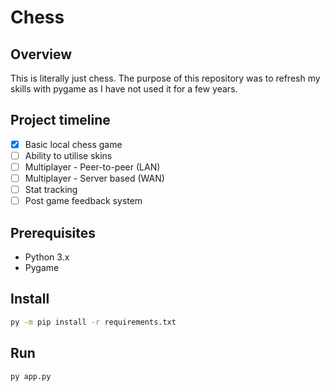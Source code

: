 # Chess

## Overview
This is literally just chess. The purpose of this repository was to refresh my skills with pygame as I have not used it for a few years.

## Project timeline
- [X] Basic local chess game
- [ ] Ability to utilise skins
- [ ] Multiplayer - Peer-to-peer (LAN)
- [ ] Multiplayer - Server based (WAN)
- [ ] Stat tracking
- [ ] Post game feedback system

## Prerequisites
- Python 3.x
- Pygame

## Install
```bash
py -m pip install -r requirements.txt
```

## Run
```bash
py app.py
```